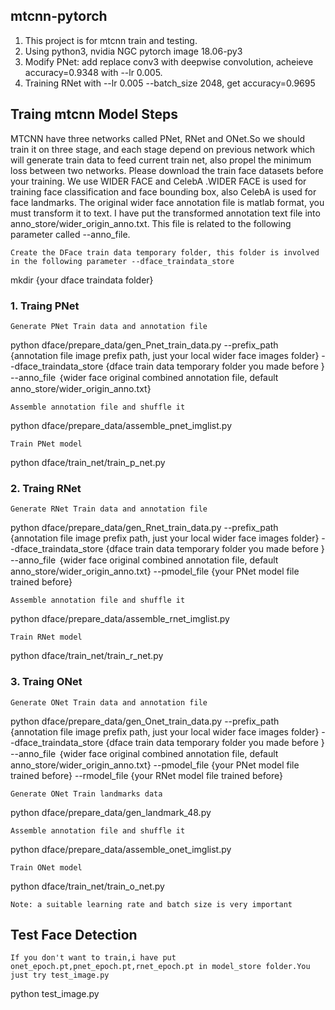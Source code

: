 ## mtcnn-pytorch
1. This project is for mtcnn train and testing.
2. Using python3, nvidia NGC pytorch image 18.06-py3
3. Modify PNet: add replace conv3 with deepwise convolution, acheieve accuracy=0.9348 with --lr 0.005.  
4. Training RNet with --lr 0.005 --batch_size 2048, get accuracy=0.9695


## Traing mtcnn Model Steps

MTCNN have three networks called PNet, RNet and ONet.So we should train it on three stage, and each stage depend on previous network which will generate train data to feed current train net, also propel the minimum loss between two networks. Please download the train face datasets before your training. We use WIDER FACE and CelebA .WIDER FACE is used for training face classification and face bounding box, also CelebA is used for face landmarks. The original wider face annotation file is matlab format, you must transform it to text. I have put the transformed annotation text file into anno_store/wider_origin_anno.txt. This file is related to the following parameter called --anno_file.

    Create the DFace train data temporary folder, this folder is involved in the following parameter --dface_traindata_store

mkdir {your dface traindata folder}

### 1. Traing PNet
    Generate PNet Train data and annotation file

python dface/prepare_data/gen_Pnet_train_data.py --prefix_path {annotation file image prefix path, just your local wider face images folder} --dface_traindata_store  {dface train data temporary folder you made before }  --anno_file ｛wider face original combined  annotation file, default anno_store/wider_origin_anno.txt}

    Assemble annotation file and shuffle it

python dface/prepare_data/assemble_pnet_imglist.py

    Train PNet model

python dface/train_net/train_p_net.py
   
### 2. Traing RNet
    Generate RNet Train data and annotation file

python dface/prepare_data/gen_Rnet_train_data.py --prefix_path {annotation file image prefix path, just your local wider face images folder} --dface_traindata_store {dface train data temporary folder you made before } --anno_file ｛wider face original combined  annotation file, default anno_store/wider_origin_anno.txt} --pmodel_file {your PNet model file trained before}

    Assemble annotation file and shuffle it

python dface/prepare_data/assemble_rnet_imglist.py

    Train RNet model

python dface/train_net/train_r_net.py

    
### 3. Traing ONet
    Generate ONet Train data and annotation file

python dface/prepare_data/gen_Onet_train_data.py --prefix_path {annotation file image prefix path, just your local wider face images folder} --dface_traindata_store {dface train data temporary folder you made before } --anno_file ｛wider face original combined  annotation file, default anno_store/wider_origin_anno.txt} --pmodel_file {your PNet model file trained before} --rmodel_file {your RNet model file trained before}

    Generate ONet Train landmarks data

python dface/prepare_data/gen_landmark_48.py

    Assemble annotation file and shuffle it

python dface/prepare_data/assemble_onet_imglist.py

    Train ONet model

python dface/train_net/train_o_net.py

    Note: a suitable learning rate and batch size is very important 

## Test Face Detection

    If you don't want to train,i have put onet_epoch.pt,pnet_epoch.pt,rnet_epoch.pt in model_store folder.You just try test_image.py

python test_image.py
